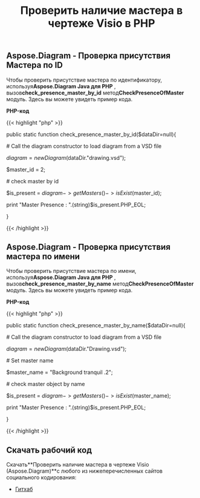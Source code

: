 ﻿---
title: Проверить наличие мастера в чертеже Visio в PHP
type: docs
weight: 10
url: /ru/java/check-presence-of-a-master-in-the-visio-drawing-in-php/
---
## **Aspose.Diagram - Проверка присутствия Мастера по ID**
 Чтобы проверить присутствие мастера по идентификатору, используя**Aspose.Diagram Java для PHP** , вызов**check_presence_master_by_id** метод**CheckPresenceOfMaster** модуль. Здесь вы можете увидеть пример кода.

**PHP-код**

{{< highlight "php" >}}

 public static function check_presence_master_by_id($dataDir=null){

\# Call the diagram constructor to load diagram from a VSD file

$diagram = new Diagram($dataDir."drawing.vsd");

$master_id = 2;

\# check master by id

$is_present = $diagram->getMasters()->isExist($master_id);

print "Master Presence : ".(string)$is_present.PHP_EOL;

}

{{< /highlight >}}
## **Aspose.Diagram - Проверка присутствия мастера по имени**
 Чтобы проверить присутствие мастера по имени, используя**Aspose.Diagram Java для PHP** , вызов**check_presence_master_by_name** метод**CheckPresenceOfMaster** модуль. Здесь вы можете увидеть пример кода.

**PHP-код**

{{< highlight "php" >}}

 public static function check_presence_master_by_name($dataDir=null){

\# Call the diagram constructor to load diagram from a VSD file

$diagram = new Diagram($dataDir."Drawing.vsd");

\# Set master name

$master_name = "Background tranquil .2";

\# check master object by name

$is_present = $diagram->getMasters()->isExist($master_name);

print "Master Presence : ".(string)$is_present.PHP_EOL;

}

{{< /highlight >}}
## **Скачать рабочий код**
 Скачать**Проверить наличие мастера в чертеже Visio (Aspose.Diagram)**с любого из нижеперечисленных сайтов социального кодирования:

- [Гитхаб](https://github.com/asposediagram/Aspose.Diagram-for-Java/blob/master/Plugins/Aspose_Diagram_Java_for_PHP/src/aspose/diagram/WorkingwithMasters/CheckPresenceOfMaster.php)
